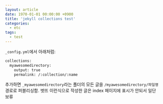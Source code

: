 ```yaml
---
layout: article
date: 1970-01-01 00:00:00 +0900
title: 'jekyll collections test'
categories:
  - etc
tags:
  - test
---
```


`_config.yml`에서 아래처럼:
```bash
collections:
  myawesomedirectory:
    output: true
    permalink: /:collection/:name
```

추가하면 `_myawesomedirectory`라는 폴더의 모든 글을 `/myawesomedirectory/파일명` 경로로 퍼블리싱함.
벗뜨 이런식으로 작성한 글은 index 페이지에 표시가 안되서 일단 보류
